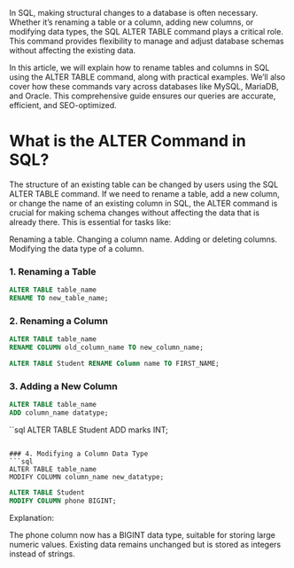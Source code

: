 In SQL, making structural changes to a database is often necessary. Whether it’s renaming a table or a column, adding new columns, or modifying data types, the SQL ALTER TABLE command plays a critical role. This command provides flexibility to manage and adjust database schemas without affecting the existing data.

In this article, we will explain how to rename tables and columns in SQL using the ALTER TABLE command, along with practical examples. We’ll also cover how these commands vary across databases like MySQL, MariaDB, and Oracle. This comprehensive guide ensures our queries are accurate, efficient, and SEO-optimized.

# What is the ALTER Command in SQL?
The structure of an existing table can be changed by users using the SQL ALTER TABLE command. If we need to rename a table, add a new column, or change the name of an existing column in SQL, the ALTER command is crucial for making schema changes without affecting the data that is already there. This is essential for tasks like:

Renaming a table.
Changing a column name.
Adding or deleting columns.
Modifying the data type of a column.

### 1. Renaming a Table
```sql
ALTER TABLE table_name
RENAME TO new_table_name;
```


### 2. Renaming a Column
```sql
ALTER TABLE table_name
RENAME COLUMN old_column_name TO new_column_name;
```

```sql
ALTER TABLE Student RENAME Column name TO FIRST_NAME;
```

### 3. Adding a New Column
```sql
ALTER TABLE table_name
ADD column_name datatype;
```

``sql
ALTER TABLE Student ADD marks INT;
```

### 4. Modifying a Column Data Type
```sql
ALTER TABLE table_name
MODIFY COLUMN column_name new_datatype;
```

```sql
ALTER TABLE Student
MODIFY COLUMN phone BIGINT;
```

Explanation:

The phone column now has a BIGINT data type, suitable for storing large numeric values.
Existing data remains unchanged but is stored as integers instead of strings.